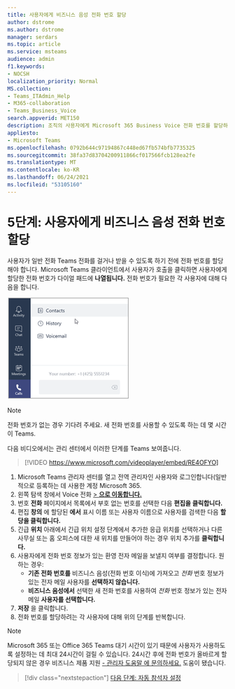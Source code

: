 ```yaml
---
title: 사용자에게 비즈니스 음성 전화 번호 할당
author: dstrome
ms.author: dstrome
manager: serdars
ms.topic: article
ms.service: msteams
audience: admin
f1.keywords:
- NOCSH
localization_priority: Normal
MS.collection:
- Teams_ITAdmin_Help
- M365-collaboration
- Teams_Business_Voice
search.appverid: MET150
description: 조직의 사용자에게 Microsoft 365 Business Voice 전화 번호를 할당하는 방법에 대해 자세히 알아보습니다.
appliesto:
- Microsoft Teams
ms.openlocfilehash: 0792b644c97194867c448ed67fb574bfb7735325
ms.sourcegitcommit: 38fa37d83704200911866cf017566fcb128ea2fe
ms.translationtype: MT
ms.contentlocale: ko-KR
ms.lasthandoff: 06/24/2021
ms.locfileid: "53105160"
---
```

# <a name="step-5-assign-business-voice-phone-numbers-to-your-users"></a>5단계: 사용자에게 비즈니스 음성 전화 번호 할당

사용자가 일반 전화 Teams 전화를 걸거나 받을 수 있도록 하기 전에 전화 번호를 할당해야 합니다. Microsoft Teams 클라이언트에서 사용자가 호출을 클릭하면 사용자에게 할당한 전화 번호가 다이얼 패드에 **나열됩니다.** 전화 번호가 필요한 각 사용자에 대해 다음을 합니다.

![사용자의 전화 번호가 Teams.](../media/teams-phone-number.png)

> [!NOTE]
> 전화 번호가 없는 경우 기다려 주세요. 새 전화 번호를 사용할 수 있도록 하는 데 몇 시간이 Teams.

다음 비디오에서는 관리 센터에서 이러한 단계를 Teams 보여줍니다.

> [!VIDEO https://www.microsoft.com/videoplayer/embed/RE4OFYO]

1. Microsoft Teams 관리자 센터를 열고 전역 관리자인 사용자와 로그인합니다(일반적으로 등록하는 데 사용한 계정 Microsoft 365.
1. 왼쪽 탐색 창에서 Voice 전화 <a href="https://admin.teams.microsoft.com/phone-numbers" target="_blank">   >  **으로 이동합니다.**</a>
1. 번호 **전화** 페이지에서 목록에서 부호 없는 번호를 선택한 다음 **편집을 클릭합니다.**  
1. 편집 **창의** 에 할당된 **에서** 표시 이름 또는 사용자 이름으로 사용자를 검색한 다음 **할당을 클릭합니다.**
1. 긴급 **위치** 아래에서 긴급 위치 설정 단계에서 추가한 응급 위치를 선택하거나 다른 사무실 또는 홈 오피스에 대한 새 위치를 만들어야 하는 경우 위치 추가를 **클릭합니다.** [](set-up-emergency-locations.md)
1. 사용자에게 전화 번호 정보가 있는 환영 전자 메일을 보낼지 여부를 결정합니다. 원하는 경우:
    - **기존 전화 번호를** 비즈니스 음성(전화 번호 이식)에 가져오고 *전화* 번호 정보가 있는 전자 메일 사용자를 **선택하지 않습니다.**
    - **비즈니스 음성에서** 선택한 새 전화 번호를 사용하여 *전화* 번호 정보가 있는 전자 메일 **사용자를 선택합니다.**
1. **저장** 을 클릭합니다.
1. 전화 번호를 할당하려는 각 사용자에 대해 위의 단계를 반복합니다.

> [!NOTE]
> Microsoft 365 또는 Office 365 Teams 대기 시간이 있기 때문에 사용자가 사용하도록 설정하는 데 최대 24시간이 걸릴 수 있습니다. 24시간 후에 전화 번호가 올바르게 할당되지 않은 경우 비즈니스 제품 지원 [- 관리자 도움말 에 문의하세요.](/microsoft-365/admin/contact-support-for-business-products) 도움이 됐습니다.

> [!div class="nextstepaction"]
> [다음 단계: 자동 참석자 설정](set-up-auto-attendant.md?tabs=general-info#steps)
